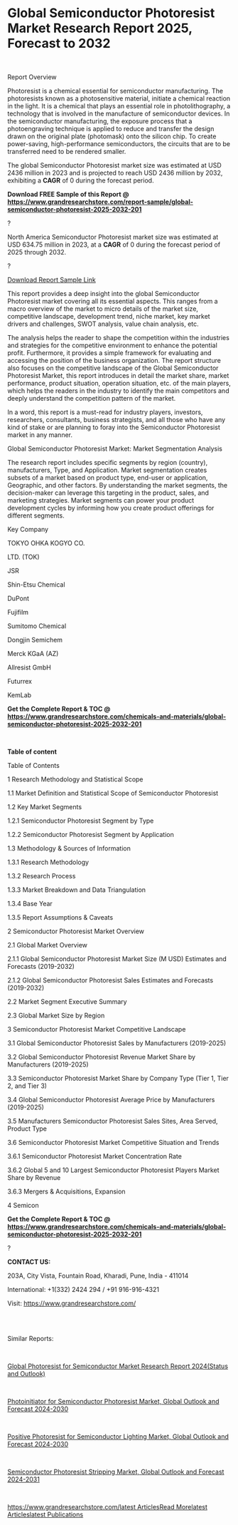 <h1>Global Semiconductor Photoresist Market Research Report 2025, Forecast to 2032</h1><br/><p>Report Overview</p>
 
 
 
 <p>Photoresist is a chemical essential for semiconductor manufacturing. The photoresists known as a photosensitive material, initiate a chemical reaction in the light. It is a chemical that plays an essential role in photolithography, a technology that is involved in the manufacture of semiconductor devices. In the semiconductor manufacturing, the exposure process that a photoengraving technique is applied to reduce and transfer the design drawn on the original plate (photomask) onto the silicon chip. To create power-saving, high-performance semiconductors, the circuits that are to be transferred need to be rendered smaller.</p>
 
 
 
 <p>The global Semiconductor Photoresist market size was estimated at USD 2436 million in 2023 and is projected to reach USD 2436 million by 2032, exhibiting a <strong>CAGR</strong> of 0 during the forecast period.</p>
 
 
 
 <div><b>Download FREE Sample of this Report @ <a href="https://www.grandresearchstore.com/report-sample/global-semiconductor-photoresist-2025-2032-201">https://www.grandresearchstore.com/report-sample/global-semiconductor-photoresist-2025-2032-201</a></b></div>
 
 
 
 <p>? </p>
 
 
 
 <p>North America Semiconductor Photoresist market size was estimated at USD 634.75 million in 2023, at a <strong>CAGR</strong> of 0 during the forecast period of 2025 through 2032.</p>
 
 
 
 <p>? </p>
 
 
 
 <p><a href="https://www.grandresearchstore.com/mr-admin/report-sample/global-semiconductor-photoresist-2025-2032-201">Download Report Sample Link</a></p>
 
 
 
 <p>This report provides a deep insight into the global Semiconductor Photoresist market covering all its essential aspects. This ranges from a macro overview of the market to micro details of the market size, competitive landscape, development trend, niche market, key market drivers and challenges, SWOT analysis, value chain analysis, etc.</p>
 
 
 
 <p>The analysis helps the reader to shape the competition within the industries and strategies for the competitive environment to enhance the potential profit. Furthermore, it provides a simple framework for evaluating and accessing the position of the business organization. The report structure also focuses on the competitive landscape of the Global Semiconductor Photoresist Market, this report introduces in detail the market share, market performance, product situation, operation situation, etc. of the main players, which helps the readers in the industry to identify the main competitors and deeply understand the competition pattern of the market.</p>
 
 
 
 <p>In a word, this report is a must-read for industry players, investors, researchers, consultants, business strategists, and all those who have any kind of stake or are planning to foray into the Semiconductor Photoresist market in any manner.</p>
 
 
 
 <p>Global Semiconductor Photoresist Market: Market Segmentation Analysis</p>
 
 
 
 <p>The research report includes specific segments by region (country), manufacturers, Type, and Application. Market segmentation creates subsets of a market based on product type, end-user or application, Geographic, and other factors. By understanding the market segments, the decision-maker can leverage this targeting in the product, sales, and marketing strategies. Market segments can power your product development cycles by informing how you create product offerings for different segments.</p>
 
 
 
 <p>Key Company</p>
 
 
 
 <p>TOKYO OHKA KOGYO CO.</p>
 
 
 
 <p>LTD. (TOK)</p>
 
 
 
 <p>JSR</p>
 
 
 
 <p>Shin-Etsu Chemical</p>
 
 
 
 <p>DuPont</p>
 
 
 
 <p>Fujifilm</p>
 
 
 
 <p>Sumitomo Chemical</p>
 
 
 
 <p>Dongjin Semichem</p>
 
 
 
 <p>Merck KGaA (AZ)</p>
 
 
 
 <p>Allresist GmbH</p>
 
 
 
 <p>Futurrex</p>
 
 
 
 <p>KemLab</p>
 
 
 
 <div><b>Get the Complete Report & TOC @ <a href="https://www.grandresearchstore.com/chemicals-and-materials/global-semiconductor-photoresist-2025-2032-201">https://www.grandresearchstore.com/chemicals-and-materials/global-semiconductor-photoresist-2025-2032-201</a></b></div>
 
 
 
 <p><br />
 
 <b>Table of content</b></p>
 
 
 
 <p>Table of Contents<br />
 
 1 Research Methodology and Statistical Scope<br />
 
 1.1 Market Definition and Statistical Scope of Semiconductor Photoresist<br />
 
 1.2 Key Market Segments<br />
 
 1.2.1 Semiconductor Photoresist Segment by Type<br />
 
 1.2.2 Semiconductor Photoresist Segment by Application<br />
 
 1.3 Methodology & Sources of Information<br />
 
 1.3.1 Research Methodology<br />
 
 1.3.2 Research Process<br />
 
 1.3.3 Market Breakdown and Data Triangulation<br />
 
 1.3.4 Base Year<br />
 
 1.3.5 Report Assumptions & Caveats<br />
 
 2 Semiconductor Photoresist Market Overview<br />
 
 2.1 Global Market Overview<br />
 
 2.1.1 Global Semiconductor Photoresist Market Size (M USD) Estimates and Forecasts (2019-2032)<br />
 
 2.1.2 Global Semiconductor Photoresist Sales Estimates and Forecasts (2019-2032)<br />
 
 2.2 Market Segment Executive Summary<br />
 
 2.3 Global Market Size by Region<br />
 
 3 Semiconductor Photoresist Market Competitive Landscape<br />
 
 3.1 Global Semiconductor Photoresist Sales by Manufacturers (2019-2025)<br />
 
 3.2 Global Semiconductor Photoresist Revenue Market Share by Manufacturers (2019-2025)<br />
 
 3.3 Semiconductor Photoresist Market Share by Company Type (Tier 1, Tier 2, and Tier 3)<br />
 
 3.4 Global Semiconductor Photoresist Average Price by Manufacturers (2019-2025)<br />
 
 3.5 Manufacturers Semiconductor Photoresist Sales Sites, Area Served, Product Type<br />
 
 3.6 Semiconductor Photoresist Market Competitive Situation and Trends<br />
 
 3.6.1 Semiconductor Photoresist Market Concentration Rate<br />
 
 3.6.2 Global 5 and 10 Largest Semiconductor Photoresist Players Market Share by Revenue<br />
 
 3.6.3 Mergers & Acquisitions, Expansion<br />
 
 4 Semicon</p>
 
 
 
 <div><b>Get the Complete Report & TOC @ <a href="https://www.grandresearchstore.com/chemicals-and-materials/global-semiconductor-photoresist-2025-2032-201">https://www.grandresearchstore.com/chemicals-and-materials/global-semiconductor-photoresist-2025-2032-201</a></b></div>
 
 
 
 <p>? </p>
 
 
 
 <p><b>CONTACT US:</b><br />
 
 203A, City Vista, Fountain Road, Kharadi, Pune, India - 411014<br />
 
 International: +1(332) 2424 294 / +91 916-916-4321<br />
 
 Visit: <a href="https://www.grandresearchstore.com/">https://www.grandresearchstore.com/</a><br />
 
 <br />
 
 <br />
 
 Similar Reports:<br />
 
 <br />
 
 <a href="https://www.grandresearchstore.com/chemicals-and-materials/global-photoresist-for-semiconductor-2024-443">Global Photoresist for Semiconductor Market Research Report 2024(Status and Outlook)</a><br />
 
 <br />
 
 <a href="https://www.grandresearchstore.com/chemicals-and-materials/global-photoinitiator-for-semiconductor-photoresist-forecast-2024-2030-383">Photoinitiator for Semiconductor Photoresist Market, Global Outlook and Forecast 2024-2030</a><br />
 
 <br />
 
 <a href="https://www.grandresearchstore.com/chemicals-and-materials/global-positive-photoresist-for-semiconductor-lighting-forecast-2024-2030-767">Positive Photoresist for Semiconductor Lighting Market, Global Outlook and Forecast 2024-2030</a><br />
 
 <br />
 
 <a href="https://www.grandresearchstore.com/semiconductor-and-electronics/global-semiconductor-photoresist-stripping-forecast-2024-2031-201">Semiconductor Photoresist Stripping Market, Global Outlook and Forecast 2024-2031</a><br />
 
 <br />
 
 <a href="https://gyeongbokgung.com">https://www.grandresearchstore.com/</a><a href="https://hallyeomaritime.com">latest Articles</a><a href="https://jingwansa.com">Read More</a><a href="https://nguoiviet.jp/">latest Articles</a><a href="https://www.intelmarketresearch.com/">latest Publications</a></p>